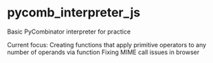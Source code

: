 # pycomb_interpreter_js
Basic PyCombinator interpreter for practice 

Current focus:
Creating functions that apply primitive operators to any number of operands via function
Fixing MIME call issues in browser
